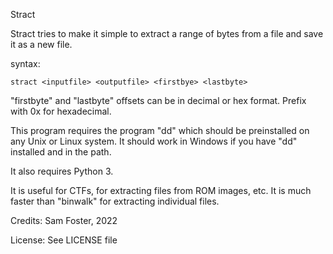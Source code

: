 Stract

Stract tries to make it simple to extract a range of bytes from a file and save it as a new file.

syntax:

    stract <inputfile> <outputfile> <firstbye> <lastbyte>

"firstbyte" and "lastbyte" offsets can be in decimal or hex format. Prefix with 0x for hexadecimal.

This program requires the program "dd" which should be preinstalled on any Unix or Linux system.
It should work in Windows if you have "dd" installed and in the path.

It also requires Python 3.

It is useful for CTFs, for extracting files from ROM images, etc. It is much faster than "binwalk" for extracting individual files.

Credits: Sam Foster, 2022

License: See LICENSE file

